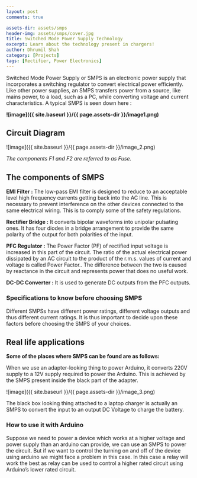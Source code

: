 ```yaml
---
layout: post
comments: true

assets-dir: assets/smps
header-img: assets/smps/cover.jpg
title: Switched Mode Power Supply Technology
excerpt: Learn about the technology present in chargers!
author: Dhrumil Shah
category: [Projects]
tags: [Rectifier, Power Electronics]
---
```


Switched Mode Power Supply or SMPS is an electronic power supply that incorporates a switching regulator to convert electrical power efficiently. Like other power supplies, an SMPS transfers power from a source, like mains power, to a load, such as a PC, while converting voltage and current characteristics. A typical SMPS is seen down here :

**![image]({{ site.baseurl }}/{{ page.assets-dir }}/image1.png)**

## Circuit Diagram

![image]({{ site.baseurl }}/{{ page.assets-dir }}/image_2.png)

_The components F1 and F2 are referred to as Fuse._

## The components of SMPS

**EMI Filter :** The low-pass EMI filter is designed to reduce to an acceptable level high frequency currents getting back into the AC line. This is necessary to prevent interference on the other devices connected to the same electrical wiring. This is to comply some of the safety regulations.

**Rectifier Bridge :** It converts bipolar waveforms into unipolar pulsating ones. It has four diodes in a bridge arrangement to provide the same polarity of the output for both polarities of the input.

**PFC Regulator :** The Power Factor (PF) of rectified input voltage is increased in this part of the circuit. The ratio of the actual electrical power dissipated by an AC circuit to the product of the r.m.s. values of current and voltage is called Power Factor.. The difference between the two is caused by reactance in the circuit and represents power that does no useful work.

**DC-DC Converter :** It is used to generate DC outputs from the PFC outputs.

### Specifications to know before choosing SMPS

Different SMPSs have different power ratings, different voltage outputs and thus different current ratings. It is thus important to decide upon these factors before choosing the SMPS of your choices.

## Real life applications

**Some of the places where SMPS can be found are as follows:**

When we use an adapter-looking thing to power Arduino, it converts 220V supply to a 12V supply required to power the Arduino. This is achieved by the SMPS present inside the black part of the adapter.

![image]({{ site.baseurl }}/{{ page.assets-dir }}/image_3.png)

The black box looking thing attached to a laptop charger is actually an SMPS to convert the input to an output DC Voltage to charge the battery.

### How to use it with Arduino  

Suppose we need to power a device which works at a higher voltage and power supply than an arduino can provide, we can use an SMPS to power the circuit. But if we want to control the turning on and off of the device using arduino we might face a problem in this case. In this case a relay will work the best as relay can be used to control a higher rated circuit using Arduino’s lower rated circuit.
